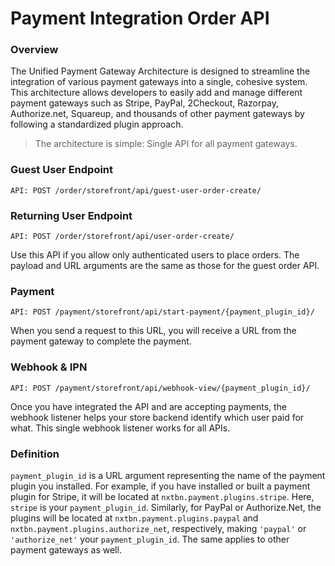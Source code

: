 # Payment Integration Order API

### Overview

The Unified Payment Gateway Architecture is designed to streamline the integration of various payment gateways into a single, cohesive system. This architecture allows developers to easily add and manage different payment gateways such as Stripe, PayPal, 2Checkout, Razorpay, Authorize.net, Squareup, and thousands of other payment gateways by following a standardized plugin approach.

> The architecture is simple: Single API for all payment gateways.

### Guest User Endpoint

`API: POST /order/storefront/api/guest-user-order-create/`

### Returning User Endpoint

`API: POST /order/storefront/api/user-order-create/`

Use this API if you allow only authenticated users to place orders. The payload and URL arguments are the same as those for the guest order API.

### Payment

`API: POST /payment/storefront/api/start-payment/{payment_plugin_id}/`

When you send a request to this URL, you will receive a URL from the payment gateway to complete the payment.

### Webhook & IPN

`API: POST /payment/storefront/api/webhook-view/{payment_plugin_id}/`

Once you have integrated the API and are accepting payments, the webhook listener helps your store backend identify which user paid for what. This single webhook listener works for all APIs.

### Definition

`payment_plugin_id` is a URL argument representing the name of the payment plugin you installed. For example, if you have installed or built a payment plugin for Stripe, it will be located at `nxtbn.payment.plugins.stripe`. Here, `stripe` is your `payment_plugin_id`. Similarly, for PayPal or Authorize.Net, the plugins will be located at `nxtbn.payment.plugins.paypal` and `nxtbn.payment.plugins.authorize_net`, respectively, making `'paypal'` or `'authorize_net'` your `payment_plugin_id`. The same applies to other payment gateways as well.

